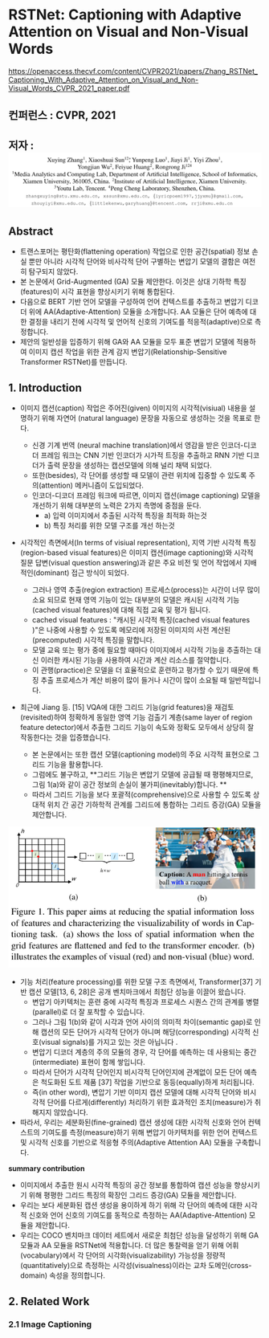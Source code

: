 # RSTNet: Captioning with Adaptive Attention on Visual and Non-Visual Words

https://openaccess.thecvf.com/content/CVPR2021/papers/Zhang_RSTNet_Captioning_With_Adaptive_Attention_on_Visual_and_Non-Visual_Words_CVPR_2021_paper.pdf

## 컨퍼런스 : CVPR, 2021

## 저자 : ![Alt text](image.png)

## Abstract

- 트랜스포머는 평탄화(flattening operation) 작업으로 인한 공간(spatial) 정보 손실 뿐만 아니라 시각적 단어와 비사각적 단어 구별하는  변압기 모델의 결함은 여전히  탐구되지 않았다. 
- 본 논문에서 Grid-Augmented (GA) 모듈 제안한다. 이것은 상대 기하학 특징(features)이 시각 표현을 향상시키기 위해 통합된다.
- 다음으로 BERT 기반 언어 모델을 구성하여 언어 컨텍스트를 추출하고 변압기 디코더 위에 AA(Adaptive-Attention) 모듈을 소개합니다. AA 모듈은 단어 예측에 대한 결정을 내리기 전에 시각적 및 언어적 신호의 기여도를 적응적(adaptive)으로 측정합니다.
- 제안의 일반성을 입증하기 위해 GA와 AA 모듈을 모두 표준 변압기 모델에 적용하여 이미지 캡션 작업을 위한 관계 감지 변압기(Relationship-Sensitive Transformer RSTNet)를 만듭니다.

## 1. Introduction

- 이미지 캡션(caption) 작업은 주어진(given) 이미지의 시각적(visiual) 내용을 설명하기 위해 자연어 (natural language) 문장을 자동으로 생성하는 것을 목표로 한다.
	- 신경 기계 번역 (neural machine translation)에서 영감을 받은 인코더-디코더 프레임 워크는 CNN 기반 인코더가 시가적 트징을 추출하고 RNN 기반 디코더가 출력 문장을 생성하는 캡션모델에 의해 널리 채택 되었다.
	- 또한(besides), 각 단어를 생성할 때 모델이 관련 위치에 집중할 수 있도록 주의(attention) 메커니즘이 도입되었다.
	- 인코더-디코더 프레임 워크에 따르면, 이미지 캡션(image captioning) 모델을 개선하기 위해 대부분의 노력은 2가지 측명에 중점을 둔다.
		- a)  입력 이미지에서 추출된 시각적 특징을 최적화 하는것
		- b) 특징 처리를 위한 모델 구조를 개선 하는것


- 시각적인 측면에서(In terms of visiual representation), 지역 기반 시각적 특징(region-based visual features)은 이미지 캡션(image captioning)와 시각적 질문 답변(visual question answering)과 같은 주요 비전 및 언어 작업에서 지배적인(dominant) 접근 방식이 되었다.
	- 그러나 영역 추출(region extraction) 프로세스(process)는 시간이 너무 많이 소요 되므로 현재 영역 기능이 있는 대부분의 모델은 캐시된 시각적 기능(cached visual features)에 대해 직접 교육 및 평가 됩니다. 
	- cached visual features : "캐시된 시각적 특징(cached visual features )"은 나중에 사용할 수 있도록 메모리에 저장된 이미지의 사전 계산된(precomputed) 시각적 특징을 말합니다. 
	- 모델 교육 또는 평가 중에 필요할 때마다 이미지에서 시각적 기능을 추출하는 대신 이러한 캐시된 기능을 사용하여 시간과 계산 리소스를 절약합니다. 
	- 이 관행(practice)은 모델을 더 효율적으로 훈련하고 평가할 수 있기 때문에 특징 추출 프로세스가 계산 비용이 많이 들거나 시간이 많이 소요될 때 일반적입니다.

- 최근에 Jiang 등. [15] VQA에 대한 그리드 기능(grid features)을 재검토(revisited)하여 정확하게 동일한 영역 기능 검출기 계층(same layer of region feature detector)에서 추출한 그리드 기능이 속도와 정확도 모두에서 상당히 잘 작동한다는 것을 입증했습니다.
	- 본 논문에서는 또한 캡션 모델(captioning model)의 주요 시각적 표현으로 그리드 기능을 활용합니다. 
	- 그럼에도 불구하고, **그리드 기능은 변압기 모델에 공급될 때 평평해지므로, 그림 1(a)와 같이 공간 정보의 손실이 불가피(inevitably)합니다. **
	- 따라서 그리드 기능을 보다 포괄적(comprehensive)으로 사용할 수 있도록 상대적 위치 간 공간 기하학적 관계를 그리드에 통합하는 그리드 증강(GA) 모듈을 제안합니다.

![Alt text](image-1.png)

- 기능 처리(feature processing)를 위한 모델 구조 측면에서, Transformer[37] 기반 캡션 모델[13, 6, 28]은 공개 벤치마크에서 최첨단 성능을 이끌어 왔습니다.
	- 변압기 아키텍처는 훈련 중에 시각적 특징과 프로세스 시퀀스 간의 관계를 병렬(parallel)로 더 잘 포착할 수 있습니다.
	- 그러나 그림 1(b)와 같이 시각과 언어 사이의 의미적 차이(semantic gap)로 인해 캡션의 모든 단어가 시각적 단어가 아니며 해당(corresponding) 시각적 신호(visual signals)를 가지고 있는 것은 아닙니다 . 
	- 변압기 디코더 계층의 주의 모듈의 경우, 각 단어를 예측하는 데 사용되는 중간(intermediate) 표현이 함께 쌓입니다.
	-  따라서 단어가 시각적 단어인지 비시각적 단어인지에 관계없이 모든 단어 예측은 척도화된 도트 제품 [37] 작업을 기반으로 동등(equally)하게 처리됩니다.
	-  즉(in other word), 변압기 기반 이미지 캡션 모델에 대해 시각적 단어와 비시각적 단어를 다르게(differently) 처리하기 위한 효과적인 조치(measure)가 취해지지 않았습니다.
- 따라서, 우리는 세분화된(fine-grained) 캡션 생성에 대한 시각적 신호와 언어 컨텍스트의 기여도를 측정(measure)하기 위해 변압기 아키텍처를 위한 언어 컨텍스트 및 시각적 신호를 기반으로 적응형 주의(Adaptive Attention AA) 모듈을 구축합니다.

**summary contribution**
- 이미지에서 추출한 원시 시각적 특징의 공간 정보를 통합하여 캡션 성능을 향상시키기 위해 평평한 그리드 특징의 확장인 그리드 증강(GA) 모듈을 제안합니다.
- 우리는 보다 세분화된 캡션 생성을 용이하게 하기 위해 각 단어의 예측에 대한 시각적 신호와 언어 신호의 기여도를 동적으로 측정하는 AA(Adaptive-Attention) 모듈을 제안합니다.
- 우리는 COCO 벤치마크 데이터 세트에서 새로운 최첨단 성능을 달성하기 위해 GA 모듈과 AA 모듈을 RSTNet에 적용합니다. 더 많은 통찰력을 얻기 위해 어휘(vocabulary)에서 각 단어의 시각화(visualizability) 가능성을 정량적(quantitatively)으로 측정하는 시각성(visualness)이라는 교차 도메인(cross-domain) 속성을 정의합니다.

## 2.  Related Work

### 2.1 Image Captioning